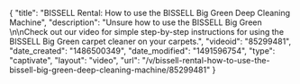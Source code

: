 {
    "title": "BISSELL Rental: How to use the BISSELL Big Green Deep Cleaning Machine",
    "description": "Unsure how to use the BISSELL Big Green \n\nCheck out our video for simple step-by-step instructions for using the BISSELL Big Green carpet cleaner on your carpets.",
    "videoid": "85299481",
    "date_created": "1486500349",
    "date_modified": "1491596754",
    "type": "captivate",
    "layout": "video",
    "url": "\/v\/bissell-rental-how-to-use-the-bissell-big-green-deep-cleaning-machine\/85299481"
}